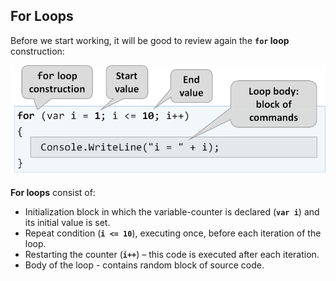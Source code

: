 ## For Loops

Before we start working, it will be good to review again the **`for` loop** construction:

![](/assets/chapter-5-2-images/00.For-construction-01.png)

**For loops** consist of:
 * Initialization block in which the variable-counter is declared (**`var i`**) and its initial value is set.
 * Repeat condition (**`i <= 10`**), executing once, before each iteration of the loop.
 * Restarting the counter (**`i++`**) – this code is executed after each iteration.
 * Body of the loop - contains random block of source code.
